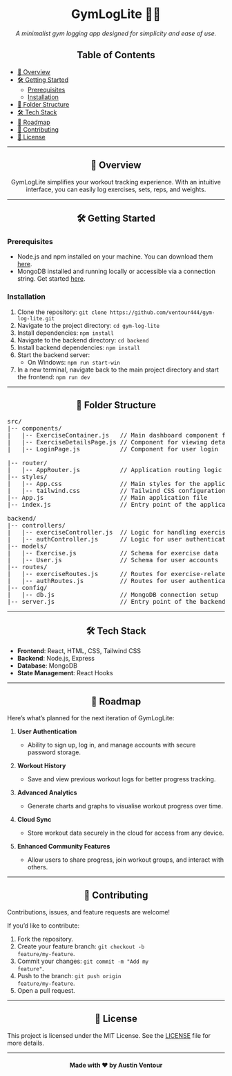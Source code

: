 <h1 align="center">GymLogLite 🏋️‍♂️</h1>

<p align="center">
  <em>A minimalist gym logging app designed for simplicity and ease of use.</em>
</p>

<h2 align="center">Table of Contents</h2>

- [🚀 Overview](#overview)
- [🛠️ Getting Started](#getting-started)
  - [Prerequisites](#prerequisites)
  - [Installation](#installation)
- [📁 Folder Structure](#folder-structure)
- [🛠️ Tech Stack](#tech-stack)
- [🔮 Roadmap](#roadmap)
- [🤝 Contributing](#contributing)
- [📄 License](#license)

---

<h2 align="center">🚀 Overview</h2>

<p align="center">
  GymLogLite simplifies your workout tracking experience. With an intuitive interface, you can easily log exercises, sets, reps, and weights.
</p>

---

<h2 align="center">🛠️ Getting Started</h2>

<h3>Prerequisites</h3>
<ul>
  <li>Node.js and npm installed on your machine. You can download them <a href="https://nodejs.org/">here</a>.</li>
  <li>MongoDB installed and running locally or accessible via a connection string. Get started <a href="https://www.mongodb.com/">here</a>.</li>
</ul>

<h3>Installation</h3>
<ol>
  <li>Clone the repository: <code>git clone https://github.com/ventour444/gym-log-lite.git</code></li>
  <li>Navigate to the project directory: <code>cd gym-log-lite</code></li>
  <li>Install dependencies: <code>npm install</code></li>
  <li>Navigate to the backend directory: <code>cd backend</code></li>
  <li>Install backend dependencies: <code>npm install</code></li>
  <li>Start the backend server: 
    <ul>
      <li>On Windows: <code>npm run start-win</code></li>
    </ul>
  </li>
  <li>In a new terminal, navigate back to the main project directory and start the frontend: <code>npm run dev</code></li>
</ol>

---

<h2 align="center">📁 Folder Structure</h2>

<pre>
src/
|-- components/
|   |-- ExerciseContainer.js   // Main dashboard component for viewing exercises
|   |-- ExerciseDetailsPage.js // Component for viewing detailed information about a specific exercise
|   |-- LoginPage.js           // Component for user login
  
|-- router/
|   |-- AppRouter.js           // Application routing logic
|-- styles/
|   |-- App.css                // Main styles for the application
|   |-- tailwind.css           // Tailwind CSS configurations
|-- App.js                     // Main application file
|-- index.js                   // Entry point of the application

backend/
|-- controllers/               
|   |-- exerciseController.js  // Logic for handling exercise-related routes
|   |-- authController.js      // Logic for user authentication and authorisation
|-- models/                    
|   |-- Exercise.js            // Schema for exercise data
|   |-- User.js                // Schema for user accounts
|-- routes/                    
|   |-- exerciseRoutes.js      // Routes for exercise-related endpoints
|   |-- authRoutes.js          // Routes for user authentication endpoints
|-- config/                    
|   |-- db.js                  // MongoDB connection setup
|-- server.js                  // Entry point of the backend application
</pre>


---

<h2 align="center">🛠️ Tech Stack</h2>

- **Frontend**: React, HTML, CSS, Tailwind CSS
- **Backend**: Node.js, Express
- **Database**: MongoDB
- **State Management**: React Hooks

---

<h2 align="center">🔮 Roadmap</h2>

Here’s what’s planned for the next iteration of GymLogLite:

1. **User Authentication**  
   - Ability to sign up, log in, and manage accounts with secure password storage.

2. **Workout History**  
   - Save and view previous workout logs for better progress tracking.

3. **Advanced Analytics**  
   - Generate charts and graphs to visualise workout progress over time.

4. **Cloud Sync**  
   - Store workout data securely in the cloud for access from any device.

5. **Enhanced Community Features**  
   - Allow users to share progress, join workout groups, and interact with others.

---

<h2 align="center">🤝 Contributing</h2>

Contributions, issues, and feature requests are welcome!   

If you’d like to contribute:  
1. Fork the repository.  
2. Create your feature branch: <code>git checkout -b feature/my-feature</code>.  
3. Commit your changes: <code>git commit -m "Add my feature"</code>.  
4. Push to the branch: <code>git push origin feature/my-feature</code>.  
5. Open a pull request.  

---

<h2 align="center">📄 License</h2>

This project is licensed under the MIT License. See the [LICENSE](LICENSE) file for more details.  

---

<h4 align="center">Made with ❤️ by Austin Ventour</h4>
